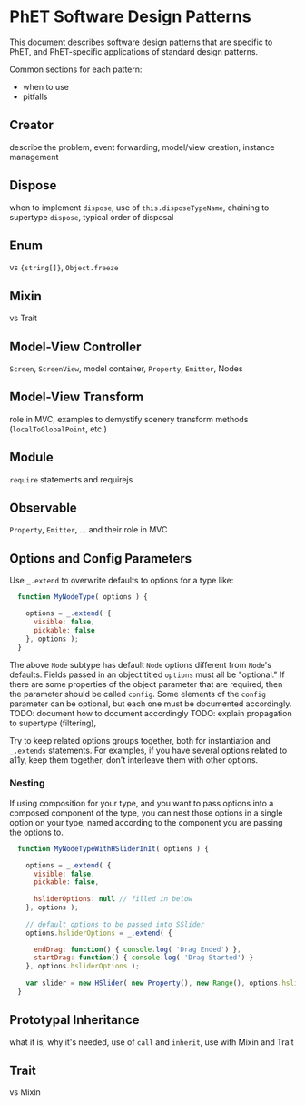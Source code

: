 # PhET Software Design Patterns

This document describes software design patterns that are specific to PhET, and PhET-specific applications
of standard design patterns.

Common sections for each pattern:
- when to use
- pitfalls

## Creator

describe the problem, event forwarding, model/view creation, instance management

## Dispose

when to implement `dispose`, use of `this.disposeTypeName`, chaining to supertype `dispose`, typical order of disposal

## Enum

vs `{string[]}`, `Object.freeze`

## Mixin

vs Trait

## Model-View Controller

`Screen`, `ScreenView`, model container, `Property`, `Emitter`, Nodes

## Model-View Transform

role in MVC, examples to demystify scenery transform methods (`localToGlobalPoint`, etc.)

## Module

`require` statements and requirejs

## Observable

`Property`, `Emitter`, ... and their role in MVC

## Options and Config Parameters

Use `_.extend` to overwrite defaults to options for a type like:
```js
  function MyNodeType( options ) {

    options = _.extend( {
      visible: false,
      pickable: false
    }, options );
  }
```
The above `Node` subtype has default `Node` options different from `Node`'s defaults. Fields passed in an 
object titled `options` must all be "optional." If there are some properties of the object parameter that are required,
then the parameter should be called `config`. Some elements of the `config` parameter can be optional, but each one 
must be documented accordingly. 
TODO: document how to document accordingly
TODO: explain propagation to supertype (filtering), 

Try to keep related options groups together, both for instantiation and `_.extends` statements. For examples, if you have several options related to a11y, keep them together, don't interleave them with other options.

### Nesting

If using composition for your type, and you want to pass options into a composed component of the type, you can nest 
those options in a single option on your type, named according to the component you are passing the options to.

```js
  function MyNodeTypeWithHSliderInIt( options ) {

    options = _.extend( {
      visible: false,
      pickable: false,
      
      hsliderOptions: null // filled in below
    }, options );
    
    // default options to be passed into SSlider
    options.hsliderOptions = _.extend( {

      endDrag: function() { console.log( 'Drag Ended') }, 
      startDrag: function() { console.log( 'Drag Started') }
    }, options.hsliderOptions );
  
    var slider = new HSlider( new Property(), new Range(), options.hsliderOptions );
  }
```


## Prototypal Inheritance

what it is, why it's needed, use of `call` and `inherit`, use with Mixin and Trait

## Trait

vs Mixin
